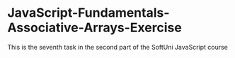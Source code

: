 # JavaScript-Fundamentals-Associative-Arrays-Exercise
This is the seventh task in the second part of the SoftUni JavaScript course
